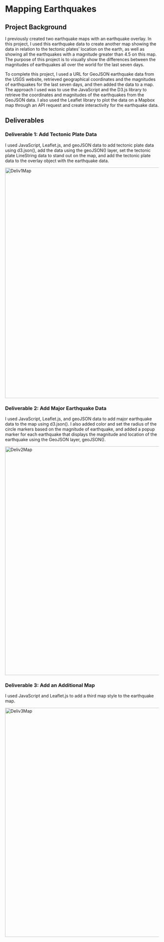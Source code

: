 # Mapping Earthquakes

## Project Background

I previously created two earthquake maps with an earthquake overlay. In this project, I used this earthquake data to create another map showing the data in relation to the tectonic plates’ location on the earth, as well as showing all the earthquakes with a magnitude greater than 4.5 on this map. The purpose of this project is to visually show the differences between the magnitudes of earthquakes all over the world for the last seven days.

To complete this project, I used a URL for GeoJSON earthquake data from the USGS website, retrieved geographical coordinates and the magnitudes of earthquakes for the last seven days, and then added the data to a map. The approach I used was to use the JavaScript and the D3.js library to retrieve the coordinates and magnitudes of the earthquakes from the GeoJSON data. I also used the Leaflet library to plot the data on a Mapbox map through an API request and create interactivity for the earthquake data.

## Deliverables

### Deliverable 1: Add Tectonic Plate Data
I used JavaScript, Leaflet.js, and geoJSON data to add tectonic plate data using d3.json(), add the data using the geoJSON() layer, set the tectonic plate LineString data to stand out on the map, and add the tectonic plate data to the overlay object with the earthquake data.

<img width="756" alt="Deliv1Map" src="https://user-images.githubusercontent.com/114960958/226149566-e73480af-e6cd-4ba7-adf9-75275b638418.png">

### Deliverable 2: Add Major Earthquake Data
I used JavaScript, Leaflet.js, and geoJSON data to add major earthquake data to the map using d3.json(). I also added color and set the radius of the circle markers based on the magnitude of earthquake, and added a popup marker for each earthquake that displays the magnitude and location of the earthquake using the GeoJSON layer, geoJSON().

<img width="750" alt="Deliv2Map" src="https://user-images.githubusercontent.com/114960958/226149613-da534205-9639-43d0-a480-f88faa8d8119.png">

### Deliverable 3: Add an Additional Map
I used JavaScript and Leaflet.js to add a third map style to the earthquake map.

<img width="751" alt="Deliv3Map" src="https://user-images.githubusercontent.com/114960958/226149615-f54f5fb5-04f3-4f09-a84e-c83b50b75d64.png">
